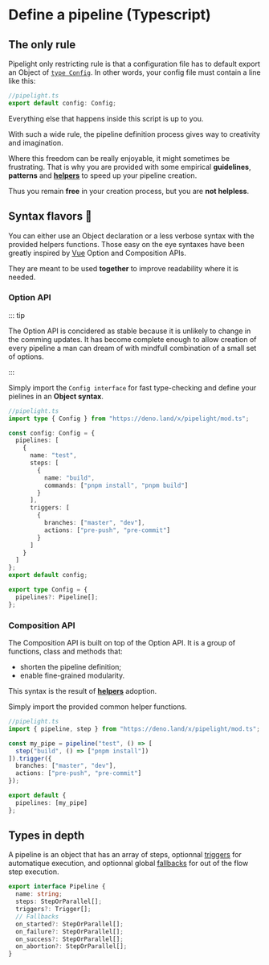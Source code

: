 # Define a pipeline (Typescript)

## The only rule

Pipelight only restricting rule is that a configuration file has to default export
an Object of [`type Config`](https://deno.land/x/pipelight/mod.ts?s=Config).
In other words, your config file must contain a line like this:

```ts
//pipelight.ts
export default config: Config;
```

Everything else that happens inside this script is up to you.

With such a wide rule, the pipeline definition process gives way to creativity and imagination.

Where this freedom can be really enjoyable, it might sometimes be frustrating.
That is why you are provided with some empirical **guidelines**, **patterns** and [**helpers**](/helpers/overview) to speed up your pipeline creation.

Thus you remain **free** in your creation process, but you are **not helpless**.

## Syntax flavors 🍦

You can either use an Object declaration or a less verbose syntax with the provided helpers functions.
Those easy on the eye syntaxes have been greatly inspired by [Vue](https://vuejs.org/) Option and Composition APIs.

They are meant to be used **together** to improve readability where it is needed.

### Option API <Badge type="tip" text="stable" />

::: tip

The Option API is concidered as stable because it is unlikely to change in the comming updates.
It has become complete enough to allow creation of every pipeline a man can dream of
with mindfull combination of a small set of options.

:::

Simply import the `Config interface` for fast type-checking and define your pielines in an **Object syntax**.

```ts
//pipelight.ts
import type { Config } from "https://deno.land/x/pipelight/mod.ts";

const config: Config = {
  pipelines: [
    {
      name: "test",
      steps: [
        {
          name: "build",
          commands: ["pnpm install", "pnpm build"]
        }
      ],
      triggers: [
        {
          branches: ["master", "dev"],
          actions: ["pre-push", "pre-commit"]
        }
      ]
    }
  ]
};
export default config;
```

```ts
export type Config = {
  pipelines?: Pipeline[];
};
```

### Composition API <Badge type="warning" text="beta" />

The Composition API is built on top of the Option API.
It is a group of functions, class and methods that:

- shorten the pipeline definition;
- enable fine-grained modularity.

This syntax is the result of [**helpers**](/helpers/overview) adoption.

Simply import the provided common helper functions.

```ts
//pipelight.ts
import { pipeline, step } from "https://deno.land/x/pipelight/mod.ts";

const my_pipe = pipeline("test", () => [
  step("build", () => ["pnpm install"])
]).trigger({
  branches: ["master", "dev"],
  actions: ["pre-push", "pre-commit"]
});

export default {
  pipelines: [my_pipe]
};
```

## Types in depth

A pipeline is an object that has an array of steps,
optionnal [triggers](/guide/triggers) for automatique execution,
and optionnal global [fallbacks](/guide/fallbacks)
for out of the flow step execution.

```ts
export interface Pipeline {
  name: string;
  steps: StepOrParallel[];
  triggers?: Trigger[];
  // Fallbacks
  on_started?: StepOrParallel[];
  on_failure?: StepOrParallel[];
  on_success?: StepOrParallel[];
  on_abortion?: StepOrParallel[];
}
```
